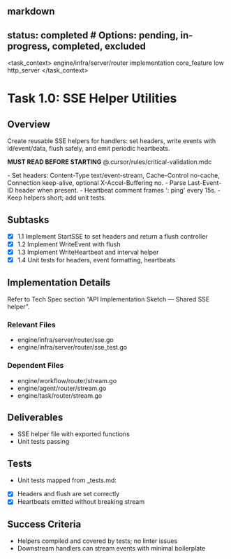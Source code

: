 ## markdown

## status: completed # Options: pending, in-progress, completed, excluded

<task_context>
<domain>engine/infra/server/router</domain>
<type>implementation</type>
<scope>core_feature</scope>
<complexity>low</complexity>
<dependencies>http_server</dependencies>
</task_context>

# Task 1.0: SSE Helper Utilities

## Overview

Create reusable SSE helpers for handlers: set headers, write events with id/event/data, flush safely, and emit periodic heartbeats.

<critical>**MUST READ BEFORE STARTING** @.cursor/rules/critical-validation.mdc</critical>

<requirements>
- Set headers: Content-Type text/event-stream, Cache-Control no-cache, Connection keep-alive, optional X-Accel-Buffering no.
- Parse Last-Event-ID header when present.
- Heartbeat comment frames ': ping' every 15s.
- Keep helpers short; add unit tests.
</requirements>

## Subtasks

- [x] 1.1 Implement StartSSE to set headers and return a flush controller
- [x] 1.2 Implement WriteEvent with flush
- [x] 1.3 Implement WriteHeartbeat and interval helper
- [x] 1.4 Unit tests for headers, event formatting, heartbeats

## Implementation Details

Refer to Tech Spec section “API Implementation Sketch — Shared SSE helper”.

### Relevant Files

- engine/infra/server/router/sse.go
- engine/infra/server/router/sse_test.go

### Dependent Files

- engine/workflow/router/stream.go
- engine/agent/router/stream.go
- engine/task/router/stream.go

## Deliverables

- SSE helper file with exported functions
- Unit tests passing

## Tests

- Unit tests mapped from \_tests.md:
- [x] Headers and flush are set correctly
- [x] Heartbeats emitted without breaking stream

## Success Criteria

- Helpers compiled and covered by tests; no linter issues
- Downstream handlers can stream events with minimal boilerplate
